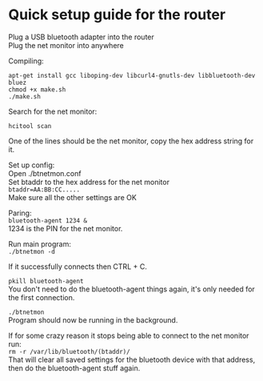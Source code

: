 Quick setup guide for the router
================================

Plug a USB bluetooth adapter into the router  
Plug the net monitor into anywhere

Compiling:
```
apt-get install gcc liboping-dev libcurl4-gnutls-dev libbluetooth-dev bluez
chmod +x make.sh
./make.sh
```

Search for the net monitor:
```
hcitool scan
```

One of the lines should be the net monitor, copy the hex address string for it.

Set up config:  
Open ./btnetmon.conf  
Set btaddr to the hex address for the net monitor  
`btaddr=AA:BB:CC.....`  
Make sure all the other settings are OK  

Paring:  
`bluetooth-agent 1234 &`  
1234 is the PIN for the net monitor.  

Run main program:  
`./btnetmon -d`

If it successfully connects then CTRL + C.

`pkill bluetooth-agent`  
You don't need to do the bluetooth-agent things again, it's only needed for the first connection.

`./btnetmon`  
Program should now be running in the background.


If for some crazy reason it stops being able to connect to the net monitor run:  
`rm -r /var/lib/bluetooth/(btaddr)/`  
That will clear all saved settings for the bluetooth device with that address, then do the bluetooth-agent stuff again.
